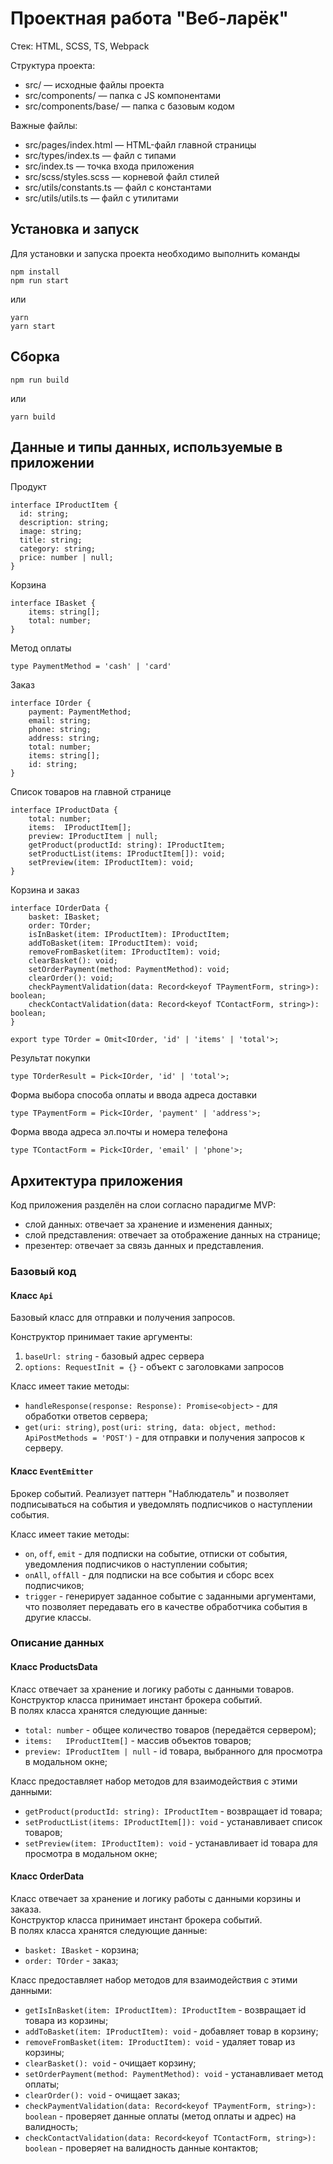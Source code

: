 # Проектная работа "Веб-ларёк"

Стек: HTML, SCSS, TS, Webpack

Структура проекта:
- src/ — исходные файлы проекта
- src/components/ — папка с JS компонентами
- src/components/base/ — папка с базовым кодом

Важные файлы:
- src/pages/index.html — HTML-файл главной страницы
- src/types/index.ts — файл с типами
- src/index.ts — точка входа приложения
- src/scss/styles.scss — корневой файл стилей
- src/utils/constants.ts — файл с константами
- src/utils/utils.ts — файл с утилитами

## Установка и запуск
Для установки и запуска проекта необходимо выполнить команды

```
npm install
npm run start
```

или

```
yarn
yarn start
```
## Сборка

```
npm run build
```

или

```
yarn build
```
## Данные и типы данных, используемые в приложении

Продукт

```
interface IProductItem {
  id: string;
  description: string;
  image: string;
  title: string;
  category: string;
  price: number | null;
}
```

Корзина

```
interface IBasket {
	items: string[];
	total: number;
}
```

Метод оплаты

```
type PaymentMethod = 'cash' | 'card'
```

Заказ

```
interface IOrder {
	payment: PaymentMethod;
	email: string;
	phone: string;
	address: string;
	total: number;
	items: string[];
	id: string;
}
```

Список товаров на главной странице

```
interface IProductData {
	total: number;
	items: 	IProductItem[];
	preview: IProductItem | null;
	getProduct(productId: string): IProductItem;
	setProductList(items: IProductItem[]): void;
	setPreview(item: IProductItem): void;
}
```

Корзина и заказ

```
interface IOrderData {
	basket: IBasket;
	order: TOrder;
	isInBasket(item: IProductItem): IProductItem;
	addToBasket(item: IProductItem): void;
	removeFromBasket(item: IProductItem): void;
	clearBasket(): void;
	setOrderPayment(method: PaymentMethod): void;
	clearOrder(): void;
	checkPaymentValidation(data: Record<keyof TPaymentForm, string>): boolean;
	checkContactValidation(data: Record<keyof TContactForm, string>): boolean;
}
```

```
export type TOrder = Omit<IOrder, 'id' | 'items' | 'total'>;
```

Результат покупки

```
type TOrderResult = Pick<IOrder, 'id' | 'total'>;
```

Форма выбора способа оплаты и ввода адреса доставки

```
type TPaymentForm = Pick<IOrder, 'payment' | 'address'>;
```

Форма ввода адреса эл.почты и номера телефона

```
type TContactForm = Pick<IOrder, 'email' | 'phone'>;
```

## Архитектура приложения

Код приложения разделён на слои согласно парадигме MVP:
- слой данных: отвечает за хранение и изменения данных;
- слой представления: отвечает за отображение данных на странице;
- презентер: отвечает за связь данных и представления.

### Базовый код

#### Класс `Api`

Базовый класс для отправки и получения запросов.

Конструктор принимает такие аргументы:
1. `baseUrl: string` - базовый адрес сервера
2. `options: RequestInit = {}` - объект с заголовками запросов

Класс имеет такие методы:
- `handleResponse(response: Response): Promise<object>` - для обработки ответов сервера;
- `get(uri: string)`,  `post(uri: string, data: object, method: ApiPostMethods = 'POST')` - для отправки и получения запросов к серверу.

#### Класс `EventEmitter`

Брокер событий. Реализует паттерн "Наблюдатель" и позволяет подписываться на события и уведомлять подписчиков о наступлении события.

Класс имеет такие методы:
- `on`, `off`, `emit` - для подписки на событие, отписки от события, уведомления подписчиков о наступлении события;
- `onAll`, `offAll` - для подписки на все события и сборс всех подписчиков;
- `trigger` - генерирует заданное событие с заданными аргументами, что позволяет передавать его в качестве обработчика события в другие классы.

### Описание данных

#### Класс ProductsData
Класс отвечает за хранение и логику работы с данными товаров.\
Конструктор класса принимает инстант брокера событий.\
В полях класса хранятся следующие данные:
- `total: number` - общее количество товаров (передаётся сервером);
- `items: 	IProductItem[]` - массив объектов товаров;
- `preview: IProductItem | null` - id товара, выбранного для просмотра в модальном окне;

Класс предоставляет набор методов для взаимодействия с этими данными:

- `getProduct(productId: string): IProductItem` - возвращает id товара;
- `setProductList(items: IProductItem[]): void` - устанавливает список товаров;
- `setPreview(item: IProductItem): void` - устанавливает id товара для просмотра в модальном окне;


#### Класс OrderData
Класс отвечает за хранение и логику работы с данными корзины и заказа.\
Конструктор класса принимает инстант брокера событий.\
В полях класса хранятся следующие данные:
- `basket: IBasket` - корзина;
- `order: TOrder` - заказ;

Класс предоставляет набор методов для взаимодействия с этими данными:

- `getIsInBasket(item: IProductItem): IProductItem` - возвращает id товара из корзины;
- `addToBasket(item: IProductItem): void` - добавляет товар в корзину;
- `removeFromBasket(item: IProductItem): void` - удаляет товар из корзины;
- `clearBasket(): void` - очищает корзину;
- `setOrderPayment(method: PaymentMethod): void` - устанавливает метод оплаты;
- `clearOrder(): void` - очищает заказ;
- `checkPaymentValidation(data: Record<keyof TPaymentForm, string>): boolean` - проверяет данные оплаты (метод оплаты и адрес) на валидность;
- `checkContactValidation(data: Record<keyof TContactForm, string>): boolean` - проверяет на валидность данные контактов;


